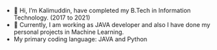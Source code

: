 - 👋 Hi, I’m Kalimuddin, have completed my B.Tech in Information Technology. (2017 to 2021)
- 👀 Currently, I am working as JAVA developer and also I have done my personal projects in Machine Learning.
- My primary coding language: JAVA and Python

<!---
Kalimuddin/Kalimuddin is a ✨ special ✨ repository because its `README.md` (this file) appears on your GitHub profile.
You can click the Preview link to take a look at your changes.
--->
